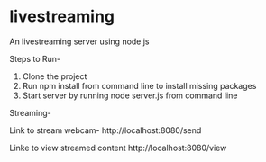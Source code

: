 # livestreaming
An livestreaming server using node js

Steps to Run-

1. Clone the project
2. Run npm install from command line to install missing packages
3. Start server by running node server.js from command line

Streaming-

Link to stream webcam-
http://localhost:8080/send

Linke to view streamed content
http://localhost:8080/view
